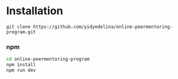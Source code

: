 
# Installation

```
git clone https://github.com/yidyedelina/online-peermentoring-program.git
```

### npm

```sh
cd online-peermentoring-program
npm install
npm run dev
```


